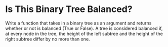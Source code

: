 # Is This Binary Tree Balanced?

Write a function that takes in a binary tree as an argument and returns whether or not is balanced (True or False). A tree is considered balanced if, at every node in the tree, the height of the left subtree and the height of the right subtree differ by no more than one.
